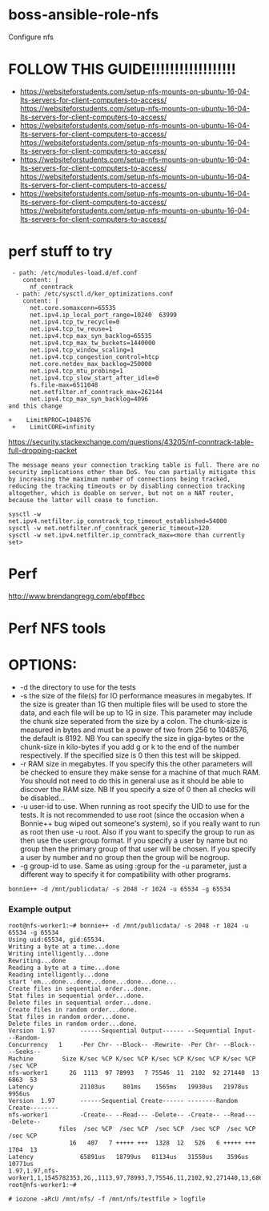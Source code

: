 # boss-ansible-role-nfs
Configure nfs

# FOLLOW THIS GUIDE!!!!!!!!!!!!!!!!!!

* https://websiteforstudents.com/setup-nfs-mounts-on-ubuntu-16-04-lts-servers-for-client-computers-to-access/
https://websiteforstudents.com/setup-nfs-mounts-on-ubuntu-16-04-lts-servers-for-client-computers-to-access/
* https://websiteforstudents.com/setup-nfs-mounts-on-ubuntu-16-04-lts-servers-for-client-computers-to-access/
https://websiteforstudents.com/setup-nfs-mounts-on-ubuntu-16-04-lts-servers-for-client-computers-to-access/
* https://websiteforstudents.com/setup-nfs-mounts-on-ubuntu-16-04-lts-servers-for-client-computers-to-access/
https://websiteforstudents.com/setup-nfs-mounts-on-ubuntu-16-04-lts-servers-for-client-computers-to-access/
* https://websiteforstudents.com/setup-nfs-mounts-on-ubuntu-16-04-lts-servers-for-client-computers-to-access/
https://websiteforstudents.com/setup-nfs-mounts-on-ubuntu-16-04-lts-servers-for-client-computers-to-access/


# perf stuff to try

```
 - path: /etc/modules-load.d/nf.conf
    content: |
      nf_conntrack
  - path: /etc/sysctl.d/ker_optimizations.conf
    content: |
      net.core.somaxconn=65535
      net.ipv4.ip_local_port_range=10240  63999
      net.ipv4.tcp_tw_recycle=0
      net.ipv4.tcp_tw_reuse=1
      net.ipv4.tcp_max_syn_backlog=65535
      net.ipv4.tcp_max_tw_buckets=1440000
      net.ipv4.tcp_window_scaling=1
      net.ipv4.tcp_congestion_control=htcp
      net.core.netdev_max_backlog=250000
      net.ipv4.tcp_mtu_probing=1
      net.ipv4.tcp_slow_start_after_idle=0
      fs.file-max=6511048
      net.netfilter.nf_conntrack_max=262144
      net.ipv4.tcp_max_syn_backlog=4096
and this change

+    LimitNPROC=1048576
 +    LimitCORE=infinity
```

https://security.stackexchange.com/questions/43205/nf-conntrack-table-full-dropping-packet
```
The message means your connection tracking table is full. There are no security implications other than DoS. You can partially mitigate this by increasing the maximum number of connections being tracked, reducing the tracking timeouts or by disabling connection tracking altogether, which is doable on server, but not on a NAT router, because the latter will cease to function.

sysctl -w net.ipv4.netfilter.ip_conntrack_tcp_timeout_established=54000
sysctl -w net.netfilter.nf_conntrack_generic_timeout=120
sysctl -w net.ipv4.netfilter.ip_conntrack_max=<more than currently set>
```


# Perf

http://www.brendangregg.com/ebpf#bcc


# Perf NFS tools


# OPTIONS:
* -d     the directory to use for the tests
* -s     the  size  of the file(s) for IO performance measures in megabytes. If the size is greater than 1G then multiple files will be used to store the data, and each file will be up to 1G in size.  This parameter may include the chunk size seperated from the size by a colon.  The chunk-size is measured in bytes and must be a power of two from 256 to 1048576, the default is 8192. NB You can specify the size in giga-bytes or the  chunk-size in kilo-bytes if you add g or k to the end of the number respectively. If the specified size is 0 then this test will be skipped.
* -r     RAM  size  in megabytes. If you specify this the other parameters will be checked to ensure they make sense for a machine of that much RAM. You should not need to do this in general use as it should be able to discover the RAM size. NB If you specify a size of 0 then all checks will be disabled...
* -u     user-id to use.  When running as root specify the UID to use for the tests.  It is not recommended to use root (since the occasion when a Bonnie++ bug wiped out someone's system), so if you really want to run  as  root then  use -u root.  Also if you want to specify the group to run as then use the user:group format.  If you specify a user by name but no group then the primary group of that user will be chosen.  If you specify a user by number and no group then the group will be nogroup.
* -g     group-id to use.  Same as using :group for the -u parameter, just a different way to specify it for compatibility with other programs.


```
bonnie++ -d /mnt/publicdata/ -s 2048 -r 1024 -u 65534 -g 65534
```

### Example output

```
root@nfs-worker1:~# bonnie++ -d /mnt/publicdata/ -s 2048 -r 1024 -u 65534 -g 65534
Using uid:65534, gid:65534.
Writing a byte at a time...done
Writing intelligently...done
Rewriting...done
Reading a byte at a time...done
Reading intelligently...done
start 'em...done...done...done...done...done...
Create files in sequential order...done.
Stat files in sequential order...done.
Delete files in sequential order...done.
Create files in random order...done.
Stat files in random order...done.
Delete files in random order...done.
Version  1.97       ------Sequential Output------ --Sequential Input- --Random-
Concurrency   1     -Per Chr- --Block-- -Rewrite- -Per Chr- --Block-- --Seeks--
Machine        Size K/sec %CP K/sec %CP K/sec %CP K/sec %CP K/sec %CP  /sec %CP
nfs-worker1      2G  1113  97 78993   7 75546  11  2102  92 271440  13  6863  53
Latency             21103us     801ms    1565ms   19930us   21978us    9956us
Version  1.97       ------Sequential Create------ --------Random Create--------
nfs-worker1         -Create-- --Read--- -Delete-- -Create-- --Read--- -Delete--
              files  /sec %CP  /sec %CP  /sec %CP  /sec %CP  /sec %CP  /sec %CP
                 16   407   7 +++++ +++  1328  12   526   6 +++++ +++  1704  13
Latency             65891us   18799us   81134us   31558us    3596us   10771us
1.97,1.97,nfs-worker1,1,1545782353,2G,,1113,97,78993,7,75546,11,2102,92,271440,13,6863,53,16,,,,,407,7,+++++,+++,1328,12,526,6,+++++,+++,1704,13,21103us,801ms,1565ms,19930us,21978us,9956us,65891us,18799us,81134us,31558us,3596us,10771us
root@nfs-worker1:~#
```


```
# iozone -aRcU /mnt/nfs/ -f /mnt/nfs/testfile > logfile
```
